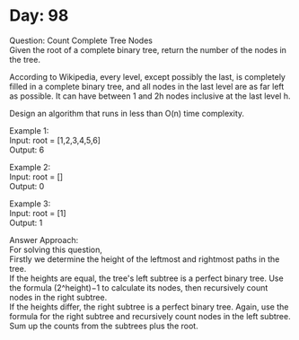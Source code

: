 # Day: 98
Question: Count Complete Tree Nodes<br/>
Given the root of a complete binary tree, return the number of the nodes in the tree.<br/>

According to Wikipedia, every level, except possibly the last, is completely filled in a complete binary tree, and all nodes in the last level are as far left as possible. It can have between 1 and 2h nodes inclusive at the last level h.<br/>

Design an algorithm that runs in less than O(n) time complexity.<br/>

 

Example 1:<br/>
Input: root = [1,2,3,4,5,6]<br/>
Output: 6<br/>

Example 2:<br/>
Input: root = []<br/>
Output: 0<br/>

Example 3:<br/>
Input: root = [1]<br/>
Output: 1<br/>
 

Answer Approach:<br/>
For solving this question,<br/>
Firstly we determine the height of the leftmost and rightmost paths in the tree.<br/>
If the heights are equal, the tree's left subtree is a perfect binary tree. Use the formula (2^height)−1 to calculate its nodes, then recursively count nodes in the right subtree.<br/>
If the heights differ, the right subtree is a perfect binary tree. Again, use the formula for the right subtree and recursively count nodes in the left subtree.<br/>
Sum up the counts from the subtrees plus the root.<br/>